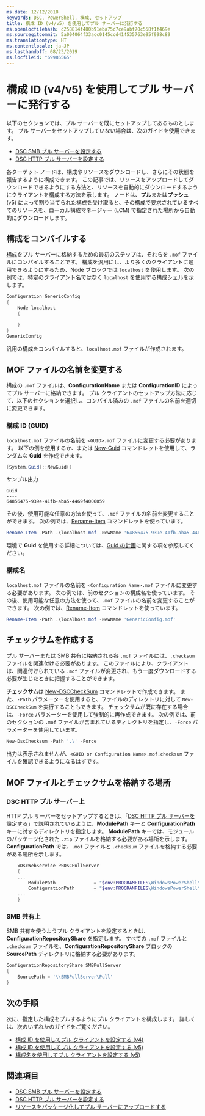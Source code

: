 ```yaml
---
ms.date: 12/12/2018
keywords: DSC, PowerShell, 構成, セットアップ
title: 構成 ID (v4/v5) を使用してプル サーバーに発行する
ms.openlocfilehash: c258814f480b91eba75c7ce9abf70c558f1f469e
ms.sourcegitcommit: 5a004064f33acc0145ccd414535763e95f998c89
ms.translationtype: HT
ms.contentlocale: ja-JP
ms.lasthandoff: 08/23/2019
ms.locfileid: "69986565"
---
```

# <a name="publish-to-a-pull-server-using-configuration-ids-v4v5"></a>構成 ID (v4/v5) を使用してプル サーバーに発行する

以下のセクションでは、プル サーバーを既にセットアップしてあるものとします。 プル サーバーをセットアップしていない場合は、次のガイドを使用できます。

- [DSC SMB プル サーバーを設定する](pullServerSmb.md)
- [DSC HTTP プル サーバーを設定する](pullServer.md)

各ターゲット ノードは、構成やリソースをダウンロードし、さらにその状態を報告するように構成できます。 この記事では、リソースをアップロードしてダウンロードできるようにする方法と、リソースを自動的にダウンロードするようにクライアントを構成する方法を示します。 ノードは、**プル**または**プッシュ** (v5) によって割り当てられた構成を受け取ると、その構成で要求されているすべてのリソースを、ローカル構成マネージャー (LCM) で指定された場所から自動的にダウンロードします。

## <a name="compile-configurations"></a>構成をコンパイルする

[構成](../configurations/configurations.md)をプル サーバーに格納するための最初のステップは、それらを `.mof` ファイルにコンパイルすることです。 構成を汎用にし、より多くのクライアントに適用できるようにするため、Node ブロックでは `localhost` を使用します。 次の例では、特定のクライアント名ではなく `localhost` を使用する構成シェルを示します。

```powershell
Configuration GenericConfig
{
    Node localhost
    {

    }
}
GenericConfig
```

汎用の構成をコンパイルすると、`localhost.mof` ファイルが作成されます。

## <a name="renaming-the-mof-file"></a>MOF ファイルの名前を変更する

構成の `.mof` ファイルは、**ConfigurationName** または **ConfigurationID** によってプル サーバーに格納できます。 プル クライアントのセットアップ方法に応じて、以下のセクションを選択し、コンパイル済みの `.mof` ファイルの名前を適切に変更できます。

### <a name="configuration-ids-guid"></a>構成 ID (GUID)

`localhost.mof` ファイルの名前を `<GUID>.mof` ファイルに変更する必要があります。 以下の例を使用するか、または [New-Guid](/powershell/module/microsoft.powershell.utility/new-guid) コマンドレットを使用して、ランダムな **Guid** を作成できます。

```powershell
[System.Guid]::NewGuid()
```

サンプル出力

```Output
Guid
----
64856475-939e-41fb-aba5-4469f4006059
```

その後、使用可能な任意の方法を使って、`.mof` ファイルの名前を変更することができます。 次の例では、[Rename-Item](/powershell/module/microsoft.powershell.management/rename-item) コマンドレットを使っています。

```powershell
Rename-Item -Path .\localhost.mof -NewName '64856475-939e-41fb-aba5-4469f4006059.mof'
```

環境で **Guid** を使用する詳細については、[Guid の計画](/powershell/dsc/secureserver#guids)に関する項を参照してください。

### <a name="configuration-names"></a>構成名

`localhost.mof` ファイルの名前を `<Configuration Name>.mof` ファイルに変更する必要があります。 次の例では、前のセクションの構成名を使っています。 その後、使用可能な任意の方法を使って、`.mof` ファイルの名前を変更することができます。 次の例では、[Rename-Item](/powershell/module/microsoft.powershell.management/rename-item) コマンドレットを使っています。

```powershell
Rename-Item -Path .\localhost.mof -NewName 'GenericConfig.mof'
```

## <a name="create-the-checksum"></a>チェックサムを作成する

プル サーバーまたは SMB 共有に格納される各 `.mof` ファイルには、`.checksum` ファイルを関連付ける必要があります。
このファイルにより、クライアントは、関連付けられている `.mof` ファイルが変更され、もう一度ダウンロードする必要が生じたときに把握することができます。

**チェックサム**は [New-DSCCheckSum](/powershell/module/psdesiredstateconfiguration/new-dscchecksum) コマンドレットで作成できます。 また、`-Path` パラメーターを使用すると、ファイルのディレクトリに対して `New-DSCCheckSum` を実行することもできます。
チェックサムが既に存在する場合は、`-Force` パラメーターを使用して強制的に再作成できます。 次の例では、前のセクションの `.mof` ファイルが含まれているディレクトリを指定し、`-Force` パラメーターを使用しています。

```powershell
New-DscChecksum -Path '.\' -Force
```

出力は表示されませんが、`<GUID or Configuration Name>.mof.checksum` ファイルを確認できるようになるはずです。

## <a name="where-to-store-mof-files-and-checksums"></a>MOF ファイルとチェックサムを格納する場所

### <a name="on-a-dsc-http-pull-server"></a>DSC HTTP プル サーバー上

HTTP プル サーバーをセットアップするときは、「[DSC HTTP プル サーバーを設定する](pullServer.md)」で説明されているように、**ModulePath** キーと **ConfigurationPath** キーに対するディレクトリを指定します。 **ModulePath** キーでは、モジュールのパッケージ化された `.zip` ファイルを格納する必要がある場所を示します。 **ConfigurationPath** では、`.mof` ファイルと `.checksum` ファイルを格納する必要がある場所を示します。

```powershell
    xDscWebService PSDSCPullServer
    {
    ...
        ModulePath              = "$env:PROGRAMFILES\WindowsPowerShell\DscService\Modules"
        ConfigurationPath       = "$env:PROGRAMFILES\WindowsPowerShell\DscService\Configuration"
    ...
    }

```

### <a name="on-an-smb-share"></a>SMB 共有上

SMB 共有を使うようプル クライアントを設定するときは、**ConfigurationRepositoryShare** を指定します。
すべての `.mof` ファイルと `.checksum` ファイルを、**ConfigurationRepositoryShare** ブロックの **SourcePath** ディレクトリに格納する必要があります。

```powershell
ConfigurationRepositoryShare SMBPullServer
{
    SourcePath = '\\SMBPullServer\Pull'
}
```

## <a name="next-steps"></a>次の手順

次に、指定した構成をプルするようにプル クライアントを構成します。 詳しくは、次のいずれかのガイドをご覧ください。

- [構成 ID を使用してプル クライアントを設定する (v4)](pullClientConfigId4.md)
- [構成 ID を使用してプル クライアントを設定する (v5)](pullClientConfigId.md)
- [構成名を使用してプル クライアントを設定する (v5)](pullClientConfigNames.md)

## <a name="see-also"></a>関連項目

- [DSC SMB プル サーバーを設定する](pullServerSmb.md)
- [DSC HTTP プル サーバーを設定する](pullServer.md)
- [リソースをパッケージ化してプル サーバーにアップロードする](package-upload-resources.md)
